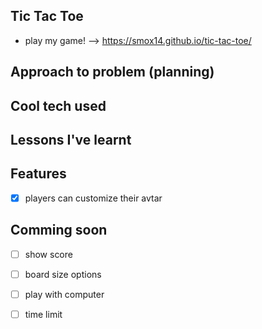 Tic Tac Toe
---
- play my game! --> https://smox14.github.io/tic-tac-toe/

Approach to problem (planning)
---
Cool tech used
---
Lessons I've learnt
---
Features
---
- [x] players can customize their avtar

Comming soon 
---
- [ ] show score
- [ ] board size options
- [ ] play with computer
- [ ] time limit

